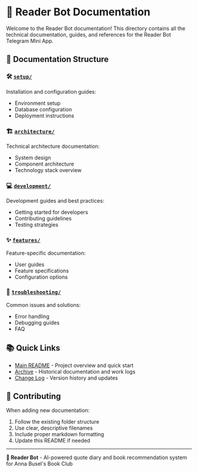 # 📖 Reader Bot Documentation

Welcome to the Reader Bot documentation! This directory contains all the technical documentation, guides, and references for the Reader Bot Telegram Mini App.

## 📁 Documentation Structure

### 🛠️ [`setup/`](./setup/)
Installation and configuration guides:
- Environment setup
- Database configuration
- Deployment instructions

### 🏗️ [`architecture/`](./architecture/)
Technical architecture documentation:
- System design
- Component architecture
- Technology stack overview

### 💻 [`development/`](./development/)
Development guides and best practices:
- Getting started for developers
- Contributing guidelines
- Testing strategies

### ✨ [`features/`](./features/)
Feature-specific documentation:
- User guides
- Feature specifications
- Configuration options

### 🚨 [`troubleshooting/`](./troubleshooting/)
Common issues and solutions:
- Error handling
- Debugging guides
- FAQ

## 📚 Quick Links

- [Main README](../README.md) - Project overview and quick start
- [Archive](../archive/) - Historical documentation and work logs
- [Change Log](../CHANGELOG.md) - Version history and updates

## 🤝 Contributing

When adding new documentation:
1. Follow the existing folder structure
2. Use clear, descriptive filenames
3. Include proper markdown formatting
4. Update this README if needed

---

**📖 Reader Bot** - AI-powered quote diary and book recommendation system for Anna Busel's Book Club